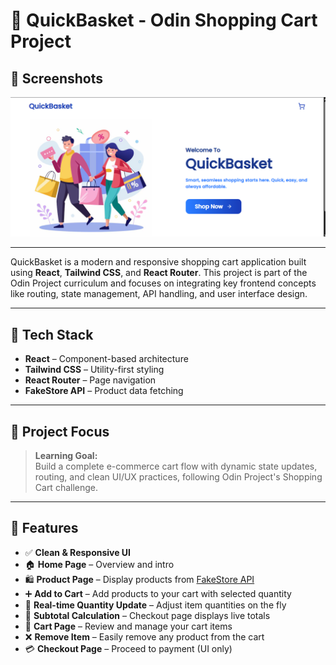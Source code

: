 # 🛒 QuickBasket - Odin Shopping Cart Project

## 📸 Screenshots

![Home Page](./src/image/prev.png)

---

QuickBasket is a modern and responsive shopping cart application built using **React**, **Tailwind CSS**, and **React Router**. This project is part of the Odin Project curriculum and focuses on integrating key frontend concepts like routing, state management, API handling, and user interface design.

---

## 🚀 Tech Stack

- **React** – Component-based architecture
- **Tailwind CSS** – Utility-first styling
- **React Router** – Page navigation
- **FakeStore API** – Product data fetching

---

## 🎯 Project Focus

> **Learning Goal:**  
Build a complete e-commerce cart flow with dynamic state updates, routing, and clean UI/UX practices, following Odin Project's Shopping Cart challenge.

---

## 🧩 Features

- ✅ **Clean & Responsive UI**
- 🏠 **Home Page** – Overview and intro
- 🛍️ **Product Page** – Display products from [FakeStore API](https://fakestoreapi.com)
- ➕ **Add to Cart** – Add products to your cart with selected quantity
- 🔄 **Real-time Quantity Update** – Adjust item quantities on the fly
- 🧮 **Subtotal Calculation** – Checkout page displays live totals
- 🛒 **Cart Page** – Review and manage your cart items
- ❌ **Remove Item** – Easily remove any product from the cart
- 💳 **Checkout Page** – Proceed to payment (UI only)
